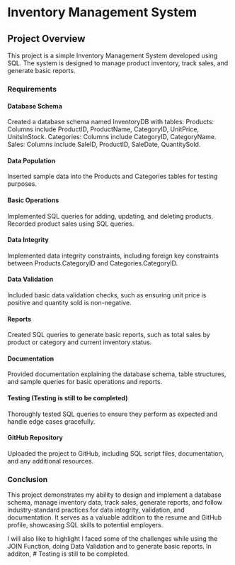 # Inventory Management System

## Project Overview

This project is a simple Inventory Management System developed using SQL. The system is designed to manage product inventory, track sales, and generate basic reports.

### Requirements

#### Database Schema
Created a database schema named InventoryDB with tables:
Products: Columns include ProductID, ProductName, CategoryID, UnitPrice, UnitsInStock.
Categories: Columns include CategoryID, CategoryName.
Sales: Columns include SaleID, ProductID, SaleDate, QuantitySold.

#### Data Population
Inserted sample data into the Products and Categories tables for testing purposes.

#### Basic Operations
Implemented SQL queries for adding, updating, and deleting products.
Recorded product sales using SQL queries.

#### Data Integrity
Implemented data integrity constraints, including foreign key constraints between Products.CategoryID and Categories.CategoryID.

#### Data Validation
Included basic data validation checks, such as ensuring unit price is positive and quantity sold is non-negative.

#### Reports
Created SQL queries to generate basic reports, such as total sales by product or category and current inventory status.

#### Documentation
Provided documentation explaining the database schema, table structures, and sample queries for basic operations and reports.

#### Testing (Testing is still to be completed)
Thoroughly tested SQL queries to ensure they perform as expected and handle edge cases gracefully.

#### GitHub Repository
Uploaded the project to GitHub, including SQL script files, documentation, and any additional resources.

### Conclusion

This project demonstrates my ability to design and implement a database schema, manage inventory data, track sales, generate reports, and follow industry-standard practices for data integrity, validation, and documentation. 
It serves as a valuable addition to the resume and GitHub profile, showcasing SQL skills to potential employers.

I will also like to highlight I faced some of the challenges while using the JOIN Function, doing Data Validation and to generate basic reports. 
In additon, # Testing is still to be completed.
